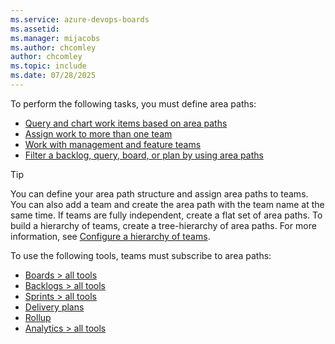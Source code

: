 ```yaml
---
ms.service: azure-devops-boards
ms.assetid: 
ms.manager: mijacobs
ms.author: chcomley
author: chcomley
ms.topic: include
ms.date: 07/28/2025
---
```


To perform the following tasks, you must define area paths: 

- [Query and chart work items based on area paths](../queries/query-by-area-iteration-path.md)
- [Assign work to more than one team](../../organizations/settings/add-teams.md) 
- [Work with management and feature teams](../plans/configure-hierarchical-teams.md)
- [Filter a backlog, query, board, or plan by using area paths](../backlogs/filter-backlogs-boards-plans.md)

> [!TIP]    
> You can define your area path structure and assign area paths to teams. You can also add a team and create the area path with the team name at the same time. If teams are fully independent, create a flat set of area paths. To build a hierarchy of teams, create a tree-hierarchy of area paths. For more information, see [Configure a hierarchy of teams](../plans/configure-hierarchical-teams.md).

To use the following tools, teams must subscribe to area paths: 

- [Boards > all tools](../boards/kanban-overview.md)    
- [Backlogs > all tools](../backlogs/backlogs-overview.md)    
- [Sprints > all tools](../sprints/scrum-overview.md)   
- [Delivery plans](../plans/review-team-plans.md)
- [Rollup](../configure-customize.md#rollup)  
- [Analytics > all tools](../../report/dashboards/overview.md#in-context-reports-work-tracking)
